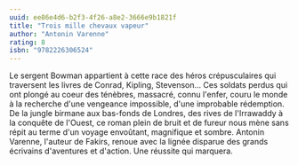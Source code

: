 ```yaml
---
uuid: ee86e4d6-b2f3-4f26-a8e2-3666e9b1821f
title: "Trois mille chevaux vapeur"
author: "Antonin Varenne"
rating: 8
isbn: "9782226306524"
---
```


Le sergent Bowman appartient à cette race des héros crépusculaires qui traversent les livres de Conrad, Kipling, Stevenson... Ces soldats perdus qui ont plongé au coeur des ténèbres, massacré, connu l'enfer, couru le monde à la recherche d'une vengeance impossible, d'une improbable rédemption. De la jungle birmane aux bas-fonds de Londres, des rives de l'Irrawaddy à la conquête de l'Ouest, ce roman plein de bruit et de fureur nous mène sans répit au terme d'un voyage envoûtant, magnifique et sombre. Antonin Varenne, l'auteur de Fakirs, renoue avec la lignée disparue des grands écrivains d'aventures et d'action. Une réussite qui marquera.